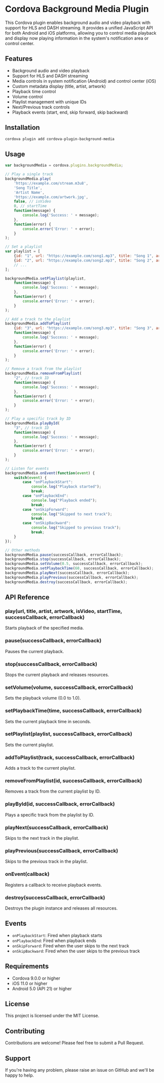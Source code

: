 # Cordova Background Media Plugin

This Cordova plugin enables background audio and video playback with support for HLS and DASH streaming. It provides a unified JavaScript API for both Android and iOS platforms, allowing you to control media playback and display now playing information in the system's notification area or control center.

## Features

- Background audio and video playback
- Support for HLS and DASH streaming
- Media controls in system notification (Android) and control center (iOS)
- Custom metadata display (title, artist, artwork)
- Playback time control
- Volume control
- Playlist management with unique IDs
- Next/Previous track controls
- Playback events (start, end, skip forward, skip backward)

## Installation

```bash
cordova plugin add cordova-plugin-background-media
```

## Usage

```javascript
var backgroundMedia = cordova.plugins.backgroundMedia;

// Play a single track
backgroundMedia.play(
    'https://example.com/stream.m3u8',
    'Song Title',
    'Artist Name',
    'https://example.com/artwork.jpg',
    false, // isVideo
    0, // startTime
    function(message) {
        console.log('Success: ' + message);
    },
    function(error) {
        console.error('Error: ' + error);
    }
);

// Set a playlist
var playlist = [
    {id: "1", url: "https://example.com/song1.mp3", title: "Song 1", artist: "Artist 1"},
    {id: "2", url: "https://example.com/song2.mp3", title: "Song 2", artist: "Artist 2"},
    // ...
];

backgroundMedia.setPlaylist(playlist, 
    function(message) {
        console.log('Success: ' + message);
    },
    function(error) {
        console.error('Error: ' + error);
    }
);

// Add a track to the playlist
backgroundMedia.addToPlaylist(
    {id: "3", url: "https://example.com/song3.mp3", title: "Song 3", artist: "Artist 3"},
    function(message) {
        console.log('Success: ' + message);
    },
    function(error) {
        console.error('Error: ' + error);
    }
);

// Remove a track from the playlist
backgroundMedia.removeFromPlaylist(
    "2", // track ID
    function(message) {
        console.log('Success: ' + message);
    },
    function(error) {
        console.error('Error: ' + error);
    }
);

// Play a specific track by ID
backgroundMedia.playById(
    "3", // track ID
    function(message) {
        console.log('Success: ' + message);
    },
    function(error) {
        console.error('Error: ' + error);
    }
);

// Listen for events
backgroundMedia.onEvent(function(event) {
    switch(event) {
        case "onPlaybackStart":
            console.log("Playback started");
            break;
        case "onPlaybackEnd":
            console.log("Playback ended");
            break;
        case "onSkipForward":
            console.log("Skipped to next track");
            break;
        case "onSkipBackward":
            console.log("Skipped to previous track");
            break;
    }
});

// Other methods
backgroundMedia.pause(successCallback, errorCallback);
backgroundMedia.stop(successCallback, errorCallback);
backgroundMedia.setVolume(0.5, successCallback, errorCallback);
backgroundMedia.setPlaybackTime(60, successCallback, errorCallback);
backgroundMedia.playNext(successCallback, errorCallback);
backgroundMedia.playPrevious(successCallback, errorCallback);
backgroundMedia.destroy(successCallback, errorCallback);
```

## API Reference

### play(url, title, artist, artwork, isVideo, startTime, successCallback, errorCallback)

Starts playback of the specified media.

### pause(successCallback, errorCallback)

Pauses the current playback.

### stop(successCallback, errorCallback)

Stops the current playback and releases resources.

### setVolume(volume, successCallback, errorCallback)

Sets the playback volume (0.0 to 1.0).

### setPlaybackTime(time, successCallback, errorCallback)

Sets the current playback time in seconds.

### setPlaylist(playlist, successCallback, errorCallback)

Sets the current playlist.

### addToPlaylist(track, successCallback, errorCallback)

Adds a track to the current playlist.

### removeFromPlaylist(id, successCallback, errorCallback)

Removes a track from the current playlist by ID.

### playById(id, successCallback, errorCallback)

Plays a specific track from the playlist by ID.

### playNext(successCallback, errorCallback)

Skips to the next track in the playlist.

### playPrevious(successCallback, errorCallback)

Skips to the previous track in the playlist.

### onEvent(callback)

Registers a callback to receive playback events.

### destroy(successCallback, errorCallback)

Destroys the plugin instance and releases all resources.

## Events

- `onPlaybackStart`: Fired when playback starts
- `onPlaybackEnd`: Fired when playback ends
- `onSkipForward`: Fired when the user skips to the next track
- `onSkipBackward`: Fired when the user skips to the previous track

## Requirements

- Cordova 9.0.0 or higher
- iOS 11.0 or higher
- Android 5.0 (API 21) or higher

## License

This project is licensed under the MIT License.

## Contributing

Contributions are welcome! Please feel free to submit a Pull Request.

## Support

If you're having any problem, please raise an issue on GitHub and we'll be happy to help.